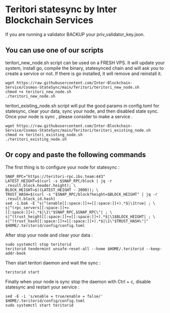 # Teritori statesync by Inter Blockchain Services

If you are running a validator BACKUP your priv_validator_key.json.

## You can use one of our scripts

teritori_new_node.sh script can be used on a FRESH VPS. It will update your system, install go, compile the binary, statesynced chain and will ask you to create a service or not. If there is go installed, it will remove and reinstall it.

```
wget https://raw.githubusercontent.com/Inter-Blockchain-Service/Cosmos-StateSync/main/Teritori/teritori_new_node.sh
chmod +x teritori_new_node.sh
./teritori_new_node.sh
```

teritori_existing_node.sh script will put the good params in config.toml for statesync, clear your data, sync your node, and then disabled state sync. Once your node is sync , please consider to make a service .

```
wget https://raw.githubusercontent.com/Inter-Blockchain-Service/Cosmos-StateSync/main/Teritori/teritori_existing_node.sh
chmod +x teritori_existing_node.sh
./teritori_existing_node.sh
```

## Or copy and paste the following commands

The first thing is to configure your node for statesync :

```
SNAP_RPC="https://teritori-rpc.ibs.team:443"
LATEST_HEIGHT=$(curl -s $SNAP_RPC/block | jq -r .result.block.header.height); \
BLOCK_HEIGHT=$((LATEST_HEIGHT - 2000)); \
TRUST_HASH=$(curl -s "$SNAP_RPC/block?height=$BLOCK_HEIGHT" | jq -r .result.block_id.hash)
sed -i.bak -E "s|^(enable[[:space:]]+=[[:space:]]+).*$|\1true| ; \
s|^(rpc_servers[[:space:]]+=[[:space:]]+).*$|\1\"$SNAP_RPC,$SNAP_RPC\"| ; \
s|^(trust_height[[:space:]]+=[[:space:]]+).*$|\1$BLOCK_HEIGHT| ; \
s|^(trust_hash[[:space:]]+=[[:space:]]+).*$|\1\"$TRUST_HASH\"|" $HOME/.teritorid/config/config.toml
```

After stop your node and clear your data :

```
sudo systemctl stop teritorid
teritorid tendermint unsafe-reset-all --home $HOME/.teritorid --keep-addr-book
```

Then start teritori daemon and wait the sync :

```
teritorid start
```

Finally when your node is sync stop the daemon with Ctrl + c, disable statesync and restart your service :

```
sed -E -i 's/enable = true/enable = false/' $HOME/.teritorid/config/config.toml
sudo systemctl start teritorid
```